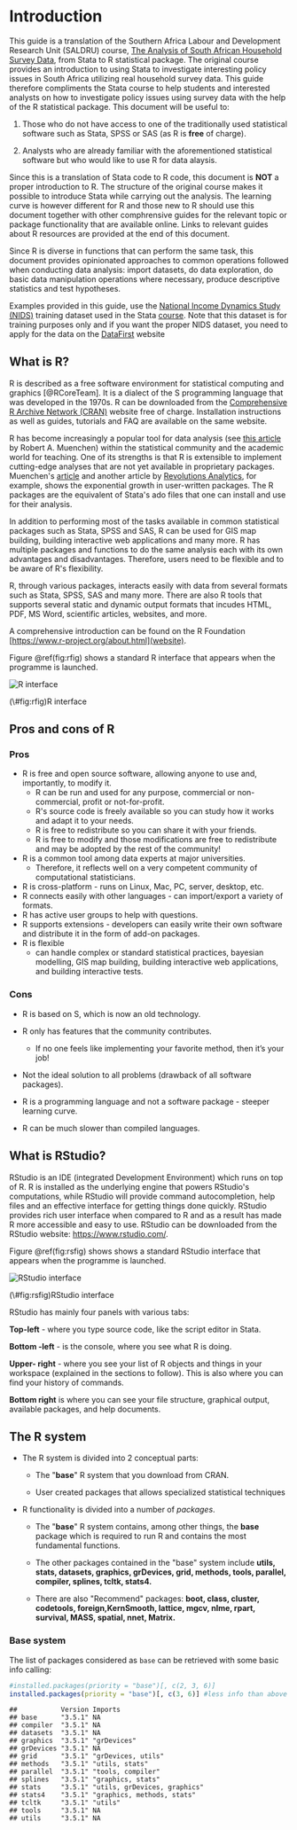 # Introduction

This guide is a translation of the Southern Africa Labour and Development Research Unit (SALDRU) course, [The Analysis of South African Household Survey Data](http://www.saldru.uct.ac.za/courses/), from Stata to R statistical package. The original course provides an introduction to using Stata to investigate interesting policy issues in South Africa utilizing real household survey data. This guide therefore compliments the Stata course to help students and interested analysts on how to investigate policy issues using survey data with the help of the R statistical package. This document will be useful to:

1. Those who do not have access to one of the traditionally used statistical software such as Stata, SPSS or SAS (as R is **free** of charge).

2. Analysts who are already familiar with the aforementioned statistical software but who would like to use R for data alaysis.

Since this is a translation of Stata code to R code, this document is **NOT** a proper introduction to R. The structure of the original course makes it possible to introduce Stata while carrying out the analysis. The learning curve is however different for R and those new to R should use this document together with other comphrensive guides for the relevant topic or package functionality that are available online. Links to relevant guides about R resources are provided at the end of this document. 

Since R is diverse in functions that can perform the same task, this document provides opinionated approaches to common operations followed when conducting data analysis: import datasets, do data exploration, do basic data manipulation operations where necessary, produce descriptive statistics and test hypotheses.

Examples provided in this guide, use the [National Income Dynamics Study (NIDS)](http://www.nids.uct.ac.za/) training dataset used in the Stata [course](http://www.saldru.uct.ac.za/courses/). Note that this dataset is for training purposes only and if you want the proper NIDS dataset, you need to apply for the data on the [DataFirst](www.datafirst.uct.ac.za) website

## What is R?

R is described as a free software environment for statistical computing and graphics [@RCoreTeam]. It is a dialect of the S programming language that was developed in the 1970s. R can be downloaded from the [Comprehensive R Archive Network (CRAN)](https://cran.r-project.org/) website free of charge. Installation instructions as well as guides, tutorials and FAQ are available on the same website.

R has become increasingly a popular tool for data analysis (see [this article](https://r4stats.wordpress.com/articles/popularity/) by Robert A. Muenchen) within the statistical community and the academic world for teaching. One of its strengths is that R is extensible to implement cutting-edge analyses that are not yet available in proprietary packages. Muenchen's [article](https://r4stats.wordpress.com/articles/popularity/) and another article by [Revolutions Analytics](http://blog.revolutionanalytics.com/2017/01/cran-10000.html), for example, shows the exponential growth in user-written packages. The R packages are the equivalent of Stata's ado files that one can install and use for their analysis.

In addition to performing most of the tasks available in common statistical packages such as Stata, SPSS and SAS, R can be used for GIS map building, building interactive web applications and many more. R has multiple packages and functions to do the same analysis each with its own advantages and disadvantages. Therefore, users need to be flexible and to be aware of R's flexibility.

R, through various packages, interacts easily with data from several formats such as Stata, SPSS, SAS and many more. There are also R tools that supports several static and dynamic output formats that incudes HTML, PDF, MS Word, scientific articles, websites, and more.

A comprehensive introduction can be found on the R Foundation [https://www.r-project.org/about.html](website).

Figure \@ref(fig:rfig) shows a standard R interface that appears when the programme is launched.

<div class="figure">
<img src="./images/R.png" alt="R interface"  />
<p class="caption">(\#fig:rfig)R interface</p>
</div>

## Pros and cons of R

### Pros

* R is free and open source software, allowing anyone to use and, importantly, to modify it.
    * R can be run and used for any purpose, commercial or non-commercial, profit or not-for-profit.
    * R's source code is freely available so you can study how it works and adapt it to your needs.
    * R is free to redistribute so you can share it with your friends.
    * R is free to modify and those modifications are free to redistribute and may be adopted by the rest of the community!
* R is a common tool among data experts at major universities.
    * Therefore, it reflects well on a very competent community of computational statisticians.
* R is cross-platform - runs on Linux, Mac, PC, server, desktop, etc.
* R connects easily with other languages - can import/export a variety of formats.
* R has active user groups to help with questions.
* R supports extensions - developers can easily write their own software and distribute it in the form of add-on packages.
* R is flexible
    * can handle complex or standard statistical practices, bayesian modelling, GIS map building, building interactive web applications, and building interactive tests.


### Cons

* R is based on S, which is now an old technology.

* R only has features that the community contributes.
    * If no one feels like implementing your favorite method, then it’s your job!

* Not the ideal solution to all problems (drawback of all software packages).

* R is a programming language and not a software package - steeper learning curve.

* R can be much slower than compiled languages.


## What is RStudio?

RStudio is an IDE (integrated Development Environment) which runs on top of R. R is installed as the underlying engine that powers RStudio's computations, while RStudio will provide command autocompletion, help files and an effective interface for getting things done quickly. RStudio provides rich user interface when compared to R and as a result has made R more accessible and easy to use. RStudio can be downloaded from the RStudio website: https://www.rstudio.com/.

Figure \@ref(fig:rsfig) shows shows a standard RStudio interface that appears when the programme is launched.

<div class="figure">
<img src="./images/RStudio.png" alt="RStudio interface"  />
<p class="caption">(\#fig:rsfig)RStudio interface</p>
</div>


RStudio has mainly four panels with various tabs:

**Top-left** - where you type source code, like the script editor in Stata.

**Bottom -left** - is the console, where you see what R is doing.

**Upper- right** - where you see your list of R objects and things in your workspace (explained in the sections to follow). This is also where you can find your history of commands.

**Bottom right** is where you can see your file structure, graphical output, available packages, and help documents.


## The R system

* The R system is divided into 2 conceptual parts:

    * The "**base**" R system that you download from CRAN.
    
    * User created packages that allows specialized statistical techniques

* R functionality is divided into a number of *packages*.

    * The "**base**" R system contains, among other things, the **base** package which is required to run R and contains the most fundamental functions.
    
    * The other packages contained in the "base" system include **utils, stats, datasets, graphics, grDevices, grid, methods, tools, parallel, compiler, splines, tcltk, stats4.**
    
    * There are also "Recommend" packages: **boot, class, cluster, codetools, foreign,KernSmooth, lattice, mgcv, nlme, rpart, survival, MASS, spatial, nnet, Matrix.**
    

### Base system


The list of packages considered as `base` can be retrieved with some basic info calling:


```r
#installed.packages(priority = "base")[, c(2, 3, 6)]
installed.packages(priority = "base")[, c(3, 6)] #less info than above to fit into window
```

```
##           Version Imports                     
## base      "3.5.1" NA                          
## compiler  "3.5.1" NA                          
## datasets  "3.5.1" NA                          
## graphics  "3.5.1" "grDevices"                 
## grDevices "3.5.1" NA                          
## grid      "3.5.1" "grDevices, utils"          
## methods   "3.5.1" "utils, stats"              
## parallel  "3.5.1" "tools, compiler"           
## splines   "3.5.1" "graphics, stats"           
## stats     "3.5.1" "utils, grDevices, graphics"
## stats4    "3.5.1" "graphics, methods, stats"  
## tcltk     "3.5.1" "utils"                     
## tools     "3.5.1" NA                          
## utils     "3.5.1" NA
```
